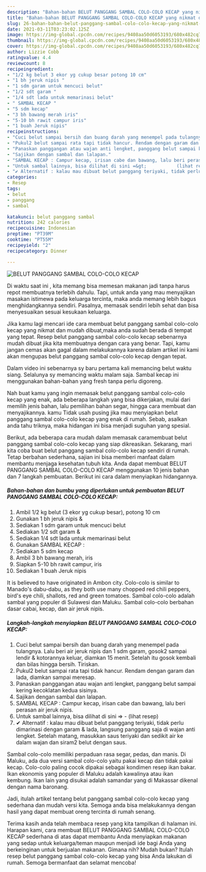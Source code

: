 ```yaml
---
description: "Bahan-bahan BELUT PANGGANG SAMBAL COLO-COLO KECAP yang nikmat dan Mudah Dibuat"
title: "Bahan-bahan BELUT PANGGANG SAMBAL COLO-COLO KECAP yang nikmat dan Mudah Dibuat"
slug: 26-bahan-bahan-belut-panggang-sambal-colo-colo-kecap-yang-nikmat-dan-mudah-dibuat
date: 2021-03-11T03:23:02.125Z
image: https://img-global.cpcdn.com/recipes/9408aa50d6053193/680x482cq70/belut-panggang-sambal-colo-colo-kecap-foto-resep-utama.jpg
thumbnail: https://img-global.cpcdn.com/recipes/9408aa50d6053193/680x482cq70/belut-panggang-sambal-colo-colo-kecap-foto-resep-utama.jpg
cover: https://img-global.cpcdn.com/recipes/9408aa50d6053193/680x482cq70/belut-panggang-sambal-colo-colo-kecap-foto-resep-utama.jpg
author: Lizzie Cobb
ratingvalue: 4.4
reviewcount: 8
recipeingredient:
- "1/2 kg belut 3 ekor yg cukup besar potong 10 cm"
- "1 bh jeruk nipis "
- "1 sdm garam untuk mencuci belut"
- "1/2 sdt garam "
- "1/4 sdt lada untuk memarinasi belut"
- " SAMBAL KECAP "
- "5 sdm kecap"
- "3 bh bawang merah iris"
- "5-10 bh rawit campur iris"
- "1 buah Jeruk nipis"
recipeinstructions:
- "Cuci belut sampai bersih dan buang darah yang menempel pada tulangnya. Lalu beri air jeruk nipis dan 1 sdm garam, gosok2 sampai lendir &amp; kotorannya keluar, diamkan 15 menit. Setelah itu gosok kembali dan bilas hingga bersih. Tiriskan."
- "Pukul2 belut sampai rata tapi tidak hancur. Rendam dengan garam dan lada, diamkan sampai meresap."
- "Panaskan panggangan atau wajan anti lengket, panggang belut sampai kering kecoklatan kedua sisinya."
- "Sajikan dengan sambal dan lalapan."
- "SAMBAL KECAP : Campur kecap, irisan cabe dan bawang, lalu beri perasan air jeruk nipis."
- "Untuk sambal lainnya, bisa dilihat di sini =&gt;           (lihat resep)"
- "✔ Alternatif : kalau mau dibuat belut panggang teriyaki, tidak perlu dimarinasi dengan garam &amp; lada, langsung panggang saja di wajan anti lengket. Setelah matang, masukkan saus teriyaki dan sedikit air ke dalam wajan dan siram2 belut dengan saus."
categories:
- Resep
tags:
- belut
- panggang
- sambal

katakunci: belut panggang sambal 
nutrition: 242 calories
recipecuisine: Indonesian
preptime: "PT39M"
cooktime: "PT55M"
recipeyield: "2"
recipecategory: Dinner

---
```



![BELUT PANGGANG SAMBAL COLO-COLO KECAP](https://img-global.cpcdn.com/recipes/9408aa50d6053193/680x482cq70/belut-panggang-sambal-colo-colo-kecap-foto-resep-utama.jpg)

Di waktu  saat ini , kita memang bisa memesan makanan jadi tanpa harus repot membuatnya terlebih dahulu. Tapi, untuk anda yang mau menyajikan masakan istimewa pada keluarga tercinta, maka anda memang lebih bagus menghidangkannya sendiri. Pasalnya, memasak sendiri lebih sehat dan bisa menyesuaikan sesuai kesukaan keluarga.

Jika kamu lagi mencari ide cara membuat belut panggang sambal colo-colo kecap yang nikmat dan mudah dibuat,maka anda sudah berada di tempat yang tepat. Resep belut panggang sambal colo-colo kecap  sebenarnya mudah dibuat jika kita membuatnya dengan cara yang benar. Tapi, kamu jangan cemas akan gagal dalam melakukannya 
karena dalam artikel ini kami akan mengupas belut panggang sambal colo-colo kecap dengan tepat.  

Dalam video ini sebenarnya sy baru pertama kali memancing belut waktu siang. Selalunya sy memancing waktu malam saja. Sambal kecap ini menggunakan bahan-bahan yang fresh tanpa perlu digoreng.

Nah buat kamu yang ingin memasak belut panggang sambal colo-colo kecap yang enak, ada beberapa langkah yang bisa dikerjakan, mulai dari memilih jenis bahan, lalu pemilihan bahan segar, hingga cara membuat dan menyajikannya. kamu Tidak usah pusing jika mau menyiapkan belut panggang sambal colo-colo kecap yang enak di rumah. Sebab, asalkan anda  tahu triknya, maka hidangan ini bisa menjadi suguhan yang spesial.

Berikut, ada beberapa cara mudah dalam memasak caramembuat belut panggang sambal colo-colo kecap yang siap dikreasikan. Sekarang, mari kita coba buat belut panggang sambal colo-colo kecap sendiri di rumah. Tetap berbahan sederhana, sajian ini bisa memberi manfaat dalam membantu menjaga kesehatan tubuh kita. Anda dapat membuat BELUT PANGGANG SAMBAL COLO-COLO KECAP menggunakan 10 jenis bahan dan 7 langkah pembuatan. Berikut ini cara dalam menyiapkan hidangannya.

<!--inarticleads1-->

##### Bahan-bahan dan bumbu yang diperlukan untuk pembuatan BELUT PANGGANG SAMBAL COLO-COLO KECAP:

1. Ambil 1/2 kg belut (3 ekor yg cukup besar), potong 10 cm
1. Gunakan 1 bh jeruk nipis &amp;
1. Sediakan 1 sdm garam untuk mencuci belut
1. Sediakan 1/2 sdt garam &amp;
1. Sediakan 1/4 sdt lada untuk memarinasi belut
1. Gunakan  SAMBAL KECAP :
1. Sediakan 5 sdm kecap
1. Ambil 3 bh bawang merah, iris
1. Siapkan 5-10 bh rawit campur, iris
1. Sediakan 1 buah Jeruk nipis


It is believed to have originated in Ambon city. Colo-colo is similar to Manado&#39;s dabu-dabu, as they both use many chopped red chili peppers, bird&#39;s eye chili, shallots, red and green tomatoes. Sambal colo-colo adalah sambal yang populer di Sulawesi dan Maluku. Sambal colo-colo berbahan dasar cabai, kecap, dan air jeruk nipis. 

<!--inarticleads2-->

##### Langkah-langkah menyiapkan BELUT PANGGANG SAMBAL COLO-COLO KECAP:

1. Cuci belut sampai bersih dan buang darah yang menempel pada tulangnya. Lalu beri air jeruk nipis dan 1 sdm garam, gosok2 sampai lendir &amp; kotorannya keluar, diamkan 15 menit. Setelah itu gosok kembali dan bilas hingga bersih. Tiriskan.
1. Pukul2 belut sampai rata tapi tidak hancur. Rendam dengan garam dan lada, diamkan sampai meresap.
1. Panaskan panggangan atau wajan anti lengket, panggang belut sampai kering kecoklatan kedua sisinya.
1. Sajikan dengan sambal dan lalapan.
1. SAMBAL KECAP : Campur kecap, irisan cabe dan bawang, lalu beri perasan air jeruk nipis.
1. Untuk sambal lainnya, bisa dilihat di sini =&gt; -           (lihat resep)
1. ✔ Alternatif : kalau mau dibuat belut panggang teriyaki, tidak perlu dimarinasi dengan garam &amp; lada, langsung panggang saja di wajan anti lengket. Setelah matang, masukkan saus teriyaki dan sedikit air ke dalam wajan dan siram2 belut dengan saus.


Sambal colo-colo memiliki perpaduan rasa segar, pedas, dan manis. Di Maluku, ada dua versi sambal colo-colo yaitu pakai kecap dan tidak pakai kecap. Colo-colo paling cocok dipakai sebagai kondimen resep ikan bakar. Ikan ekonomis yang populer di Maluku adalah kawalinya atau ikan kembung. Ikan lain yang disukai adalah samandar yang di Makassar dikenal dengan nama baronang. 

Jadi, itulah artikel tentang  belut panggang sambal colo-colo kecap  yang sederhana dan mudah versi kita. Semoga anda bisa melakukannya dengan hasil yang dapat membuat oreng tercinta di rumah senang. 

Terima kasih anda telah membaca resep yang kita tampilkan di halaman ini. Harapan kami, cara membuat  BELUT PANGGANG SAMBAL COLO-COLO KECAP sederhana di atas dapat membantu Anda menyiapkan makanan yang sedap untuk keluarga/teman maupun menjadi ide bagi Anda yang berkeinginan untuk berjualan makanan. Gimana nih? Mudah bukan? Itulah resep belut panggang sambal colo-colo kecap yang bisa Anda lakukan di rumah. Semoga bermanfaat dan selamat mencoba!

